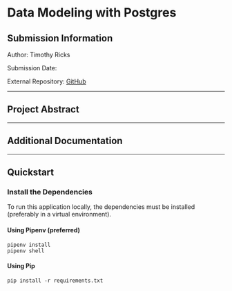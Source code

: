 # Data Modeling with Postgres

## Submission Information

Author: Timothy Ricks

Submission Date:

External Repository: [GitHub](https://github.com/rickstc/udacity-data-engineering)

---

## Project Abstract

---

## Additional Documentation

---

## Quickstart

### Install the Dependencies

To run this application locally, the dependencies must be installed (preferably in a virtual environment).

#### Using Pipenv (preferred)

```
pipenv install
pipenv shell
```

#### Using Pip

```
pip install -r requirements.txt
```
